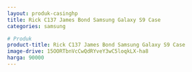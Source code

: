 ```yaml
---
layout: produk-casinghp
title: Rick C137 James Bond Samsung Galaxy S9 Case
categories: samsung

# Produk
product-title: Rick C137 James Bond Samsung Galaxy S9 Case
image-drive: 15OORTbnVcCwQdRYveY3wC5loqkLX-ha8
harga: 90000
---
```

